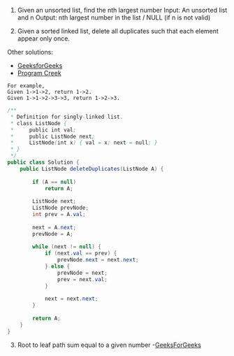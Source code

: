1. Given an unsorted list, find the nth largest number Input: An unsorted list and n Output: nth largest number in the list / NULL (if n is not valid)

2. Given a sorted linked list, delete all duplicates such that each element appear only once.

Other solutions:
- [GeeksforGeeks](http://www.geeksforgeeks.org/remove-duplicates-from-a-sorted-linked-list/)
- [Program Creek](http://www.programcreek.com/2013/01/leetcode-remove-duplicates-from-sorted-list/)
```
For example,
Given 1->1->2, return 1->2.
Given 1->1->2->3->3, return 1->2->3.
```

```Java
/**
 * Definition for singly-linked list.
 * class ListNode {
 *     public int val;
 *     public ListNode next;
 *     ListNode(int x) { val = x; next = null; }
 * }
 */
public class Solution {
	public ListNode deleteDuplicates(ListNode A) {
	    
	    if (A == null)
	        return A;
	    
	    ListNode next;
	    ListNode prevNode;
	    int prev = A.val;
	    
	    next = A.next;
	    prevNode = A;
	    
	    while (next != null) {
	        if (next.val == prev) {
	            prevNode.next = next.next;
	        } else {
	            prevNode = next;
	            prev = next.val;
	        }
	        
	        next = next.next;
	    }
	    
	    return A;
	}
}
```
3. Root to leaf path sum equal to a given number
-[GeeksForGeeks](http://www.geeksforgeeks.org/root-to-leaf-path-sum-equal-to-a-given-number/)
